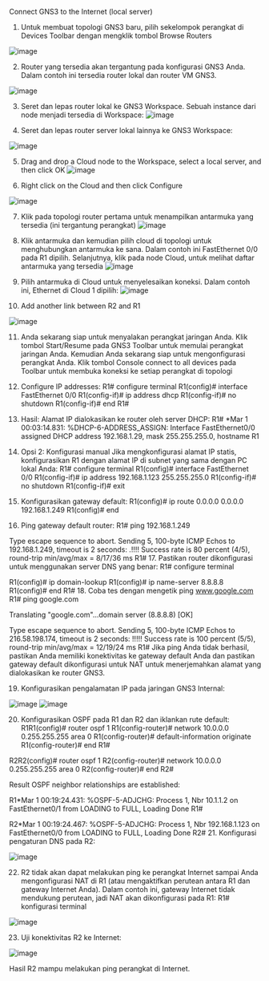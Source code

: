Connect GNS3 to the Internet (local server)
1.	Untuk membuat topologi GNS3 baru, pilih sekelompok perangkat di Devices Toolbar dengan mengklik tombol Browse Routers

![image](https://user-images.githubusercontent.com/66856996/138505757-a59729da-1193-4e46-8f87-05db61a861ec.png)

2.	Router yang tersedia akan tergantung pada konfigurasi GNS3 Anda. Dalam contoh ini tersedia router lokal dan router VM GNS3.

 ![image](https://user-images.githubusercontent.com/66856996/138505802-c6565ab2-2065-4758-9947-faed065e7179.png)

3.	Seret dan lepas router lokal ke GNS3 Workspace. Sebuah instance dari node menjadi tersedia di Workspace:
 ![image](https://user-images.githubusercontent.com/66856996/138505815-d489e487-0e74-495a-994f-f692926afd48.png)

4.	Seret dan lepas router server lokal lainnya ke GNS3 Workspace:

 ![image](https://user-images.githubusercontent.com/66856996/138505841-3ef57d6e-618f-4acd-bc7a-04847a5451c3.png)

5.	Drag and drop a Cloud node to the Workspace, select a local server, and then click OK
 ![image](https://user-images.githubusercontent.com/66856996/138505849-93af03b6-0ae3-4010-a731-53ab7fe12b1c.png)

6.	Right click on the Cloud and then click Configure

 ![image](https://user-images.githubusercontent.com/66856996/138505868-55427b40-e3c6-4e15-b89a-62234a5ed7c7.png)

7.	Klik pada topologi router pertama untuk menampilkan antarmuka yang tersedia (ini tergantung perangkat)
 ![image](https://user-images.githubusercontent.com/66856996/138505878-f5495ad2-7721-4e5e-a0d0-1510602214dd.png)

8.	Klik antarmuka dan kemudian pilih cloud di topologi untuk menghubungkan antarmuka ke sana. Dalam contoh ini FastEthernet 0/0 pada R1 dipilih. Selanjutnya, klik pada node Cloud, untuk melihat daftar antarmuka yang tersedia
 ![image](https://user-images.githubusercontent.com/66856996/138505894-7c05289b-9167-4a8b-ab52-a02e13d306b4.png)

9.	Pilih antarmuka di Cloud untuk menyelesaikan koneksi. Dalam contoh ini, Ethernet di Cloud 1 dipilih:
 ![image](https://user-images.githubusercontent.com/66856996/138505900-4c139c55-b99e-44d4-a0f9-e963f5a9b17b.png)

10.	Add another link between R2 and R1

 ![image](https://user-images.githubusercontent.com/66856996/138505915-98f4d3c7-1988-4910-9ba9-f1d36111a105.png)

11.	Anda sekarang siap untuk menyalakan perangkat jaringan Anda. Klik tombol Start/Resume pada GNS3 Toolbar untuk memulai perangkat jaringan Anda. Kemudian Anda sekarang siap untuk mengonfigurasi perangkat Anda. Klik tombol Console connect to all devices pada Toolbar untuk membuka koneksi ke setiap perangkat di topologi
12.	Configure IP addresses:
R1# configure terminal
R1(config)# interface FastEthernet 0/0
R1(config-if)# ip address dhcp
R1(config-if)# no shutdown
R1(config-if)# end
R1#
13.	Hasil: Alamat IP dialokasikan ke router oleh server DHCP:
R1#
*Mar  1 00:03:14.831: %DHCP-6-ADDRESS_ASSIGN: Interface FastEthernet0/0 assigned DHCP address 192.168.1.29, mask 255.255.255.0, hostname R1

14.	Opsi 2: Konfigurasi manual Jika mengkonfigurasi alamat IP statis, konfigurasikan R1 dengan alamat IP di subnet yang sama dengan PC lokal Anda:
R1# configure terminal
R1(config)# interface FastEthernet 0/0
R1(config-if)# ip address 192.168.1.123 255.255.255.0
R1(config-if)# no shutdown
R1(config-if)# exit
15.	Konfigurasikan gateway default:
R1(config)# ip route 0.0.0.0 0.0.0.0 192.168.1.249
R1(config)# end
16.	Ping gateway default router:
R1# ping 192.168.1.249

Type escape sequence to abort.
Sending 5, 100-byte ICMP Echos to 192.168.1.249, timeout is 2 seconds:
.!!!!
Success rate is 80 percent (4/5), round-trip min/avg/max = 8/17/36 ms
R1#
17.	Pastikan router dikonfigurasi untuk menggunakan server DNS yang benar:
R1# configure terminal

R1(config)# ip domain-lookup
R1(config)# ip name-server 8.8.8.8
R1(config)# end
R1#
18.	Coba tes dengan mengetik ping www.google.com
R1# ping google.com


Translating "google.com"...domain server (8.8.8.8) [OK]

Type escape sequence to abort.
Sending 5, 100-byte ICMP Echos to 216.58.198.174, timeout is 2 seconds:
!!!!!
Success rate is 100 percent (5/5), round-trip min/avg/max = 12/19/24 ms
R1#
Jika ping Anda tidak berhasil, pastikan Anda memiliki konektivitas ke gateway default Anda dan pastikan gateway default dikonfigurasi untuk NAT untuk menerjemahkan alamat yang dialokasikan ke router GNS3.

19.	Konfigurasikan pengalamatan IP pada jaringan GNS3 Internal:

 ![image](https://user-images.githubusercontent.com/66856996/138505966-edec8e1c-b69a-4b2a-a5e5-e12bee6c0c97.png)
![image](https://user-images.githubusercontent.com/66856996/138505973-4484afe2-c4cf-4baf-8360-d606a3f3dc61.png)

 
20.	Konfigurasikan OSPF pada R1 dan R2 dan iklankan rute default:
R1R1(config)# router ospf 1
R1(config-router)# network 10.0.0.0 0.255.255.255 area 0
R1(config-router)# default-information originate
R1(config-router)# end
R1#

R2R2(config)# router ospf 1
R2(config-router)# network 10.0.0.0 0.255.255.255 area 0
R2(config-router)# end
R2#

Result OSPF neighbor relationships are established:

R1*Mar  1 00:19:24.431: %OSPF-5-ADJCHG: Process 1, Nbr 10.1.1.2 on FastEthernet0/1 from LOADING to FULL, Loading Done
R1#

R2*Mar  1 00:19:24.467: %OSPF-5-ADJCHG: Process 1, Nbr 192.168.1.123 on FastEthernet0/0 from LOADING to FULL, Loading Done
R2#
21.	Konfigurasi pengaturan DNS pada R2:

 ![image](https://user-images.githubusercontent.com/66856996/138505986-17f3e179-8ac0-4958-af2b-40a414332e7c.png)

22.	R2 tidak akan dapat melakukan ping ke perangkat Internet sampai Anda mengonfigurasi NAT di R1 (atau mengaktifkan perutean antara R1 dan gateway Internet Anda). Dalam contoh ini, gateway Internet tidak mendukung perutean, jadi NAT akan dikonfigurasi pada R1: R1# konfigurasi terminal

 ![image](https://user-images.githubusercontent.com/66856996/138505994-b7b877bc-22e2-4de5-93f6-4f43a4a3f19a.png)

23.	Uji konektivitas R2 ke Internet:

 ![image](https://user-images.githubusercontent.com/66856996/138506003-b175a915-cc22-4025-a07f-86c9d52ec1fe.png)

Hasil R2 mampu melakukan ping perangkat di Internet.

